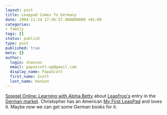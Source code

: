 ```yaml
---
layout: post
title: Leappad Comes To Germany
date: 2004-11-24 17:56:57.000000000 +01:00
categories:
- family
tags: []
status: publish
type: post
published: true
meta: {}
author:
  login: shanson
  email: papascott-wp@gmail.com
  display_name: PapaScott
  first_name: Scott
  last_name: Hanson
---
```

<p><a title="Computer: Pauken mit Raupe Alpha Betty - UniSPIEGEL - SPIEGEL ONLINE" href="http://www.spiegel.de/spiegel/inhalt/0,1518,328898,00.html">Spiegel Online: Learning with Alpha Betty</a> about <a href="http://www.leapfrog.com/">Leapfrog's</a> entry in the <a href="http://www.leapfrog.de/">German market</a>. Christopher has an American <a href="http://www.leapfrog.com/do/findproduct?ageGroupKey=preschool&key=leappadfirst">My First LeapPad</a> and loves it. Maybe now we can get some German books for it.</p>
